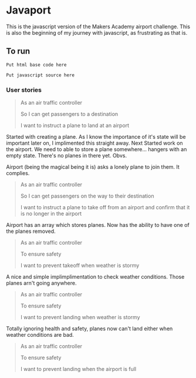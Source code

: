 # Javaport

This is the javascript version of the Makers Academy airport challenge.
This is also the beginning of my journey with javascript, as frustrating as that is.

## To run

`Put html base code here`

`Put javascript source here`

### User stories

> As an air traffic controller
>
> So I can get passengers to a destination
>
> I want to instruct a plane to land at an airport

Started with creating a plane. As I know the importance of it's state will be important later on, I implimented this straight away.
Next Started work on the airport. We need to able to store a plane somewhere... hangers with an empty state. There's no planes in there yet. Obvs.

Airport (being the magical being it is) asks a lonely plane to join them. It complies.

> As an air traffic controller
>
> So I can get passengers on the way to their destination
>
> I want to instruct a plane to take off from an airport and confirm that it is no longer in the airport

Airport has an array which stores planes. Now has the ability to have one of the planes removed.

> As an air traffic controller
>
> To ensure safety
>
> I want to prevent takeoff when weather is stormy

A nice and simple implimplimentation to check weather conditions. Those planes arn't going anywhere.

> As an air traffic controller
>
> To ensure safety
>
> I want to prevent landing when weather is stormy

Totally ignoring health and safety, planes now can't land either when weather conditions are bad.

> As an air traffic controller
>
> To ensure safety
>
>I want to prevent landing when the airport is full
